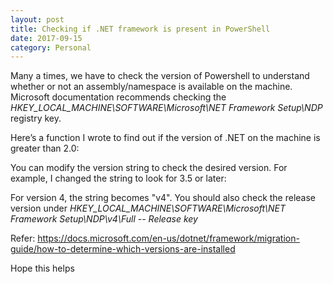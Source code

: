 ```yaml
---
layout: post
title: Checking if .NET framework is present in PowerShell
date: 2017-09-15
category: Personal
---
```


Many a times, we have to check the version of Powershell to understand whether or not an assembly/namespace is available on the machine. Microsoft documentation recommends checking the *HKEY_LOCAL_MACHINE\SOFTWARE\Microsoft\NET Framework Setup\NDP* registry key.

Here’s a function I wrote to find out if the version of .NET on the machine is greater than 2.0:
<script src="https://gist.github.com/VimalShekar/8cfabf6361c6e313c5c829eb36c32035.js"></script></p>

You can modify the version string to check the desired version. For example, I changed the string to look for 3.5 or later:
<script src="https://gist.github.com/VimalShekar/099b7f08d656fe075edf6a24fed1c578.js"></script></p>

For version 4, the string becomes "v4". You should also check the release version under *HKEY_LOCAL_MACHINE\SOFTWARE\Microsoft\NET Framework Setup\NDP\v4\Full -- Release key*


Refer: https://docs.microsoft.com/en-us/dotnet/framework/migration-guide/how-to-determine-which-versions-are-installed

Hope this helps
